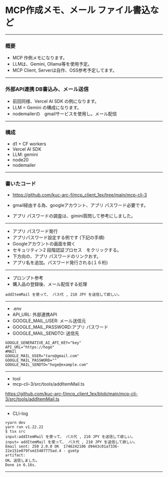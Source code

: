 
# MCP作成メモ、メール ファイル書込など

***
### 概要

* MCP 作例メモになります。
* LLMは、Gemini, Ollama等を使用予定。
* MCP Client, Serverは自作、OSS参考予定してます。

***
### 外部API連携 DB書込み、メール送信

* 前回同様、Vercel AI SDK の例になります。
* LLM = Gemini の構成になります。
* nodemailerの　gmailサービスを使用し。メール配信

***
### 構成
* d1 + CF workers
* Vercel AI SDK
* LLM: gemini
* node20
* nodemailer

***
### 書いたコード

* https://github.com/kuc-arc-f/mcp_client_1ex/tree/main/mcp-cli-3

* gmail経由する為、googleアカウント、アプリ パスワード必要です。
* アプリ パスワードの調査は、gimini質問して参考にしました。

***
* アプリ パスワード発行
* アプリパスワード設定する例です (下記の手順)
* Googleアカウントの画面を開く
* セキュリティ＞2 段階認証プロセス　をクリックする。
* 下方向の、アプリ パスワードのリンクおす。
* アプリ名を追加。パスワード発行される(１６桁)

***
* プロンプト参考
* 購入品の登録後、メール配信する処理

```
addItemMail を使って、 バス代 , 210 JPY を送信して欲しい。
```

***
* .env
* API_URL: 外部連携API
* GOOGLE_MAIL_USER: メール送信元
* GOOGLE_MAIL_PASSWORD:アプリ パスワード
* GOOGLE_MAIL_SENDTO: 送信先

```
GOOGLE_GENERATIVE_AI_API_KEY="key"
API_URL="https://hoge"
#MAIl
GOOGLE_MAIL_USER="taro@gmail.com"
GOOGLE_MAIL_PASSWORD=""
GOOGLE_MAIL_SENDTO="hoge@example.com"

```

***
* tool
* mcp-cli-3/src/tools/addItemMail.ts

https://github.com/kuc-arc-f/mcp_client_1ex/blob/main/mcp-cli-3/src/tools/addItemMail.ts

***
* CLI-log

```
>yarn dev
yarn run v1.22.22
$ tsx src
input:addItemMail を使って、 バス代 , 210 JPY を送信して欲しい。
input= addItemMail を使って、 バス代 , 210 JPY を送信して欲しい。
Email sent: 250 2.0.0 OK  1746242106 d9443c01a7336-22e151e079fsm15407775ad.4 - gsmtp
artifact:
OK。送信しました。
Done in 6.16s.
```

***
